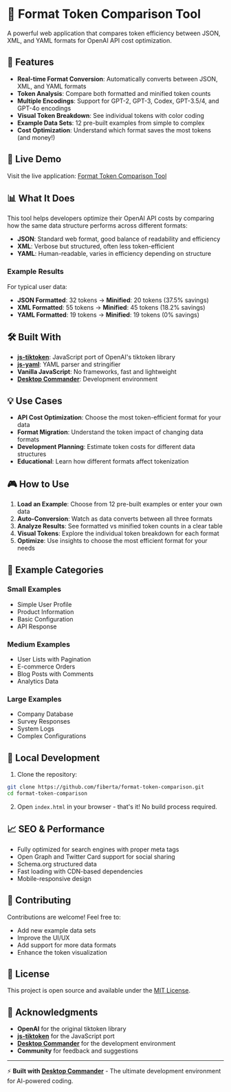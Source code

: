 # 🔢 Format Token Comparison Tool

A powerful web application that compares token efficiency between JSON, XML, and YAML formats for OpenAI API cost optimization.

## 🎯 Features

- **Real-time Format Conversion**: Automatically converts between JSON, XML, and YAML formats
- **Token Analysis**: Compare both formatted and minified token counts
- **Multiple Encodings**: Support for GPT-2, GPT-3, Codex, GPT-3.5/4, and GPT-4o encodings
- **Visual Token Breakdown**: See individual tokens with color coding
- **Example Data Sets**: 12 pre-built examples from simple to complex
- **Cost Optimization**: Understand which format saves the most tokens (and money!)

## 🚀 Live Demo

Visit the live application: [Format Token Comparison Tool](https://fiberta.github.io/format-token-comparison/)

## 📊 What It Does

This tool helps developers optimize their OpenAI API costs by comparing how the same data structure performs across different formats:

- **JSON**: Standard web format, good balance of readability and efficiency
- **XML**: Verbose but structured, often less token-efficient
- **YAML**: Human-readable, varies in efficiency depending on structure

### Example Results
For typical user data:
- **JSON Formatted**: 32 tokens → **Minified**: 20 tokens (37.5% savings)
- **XML Formatted**: 55 tokens → **Minified**: 45 tokens (18.2% savings)  
- **YAML Formatted**: 19 tokens → **Minified**: 19 tokens (0% savings)

## 🛠️ Built With

- **[js-tiktoken](https://github.com/dqbd/tiktoken)**: JavaScript port of OpenAI's tiktoken library
- **[js-yaml](https://github.com/nodeca/js-yaml)**: YAML parser and stringifier
- **Vanilla JavaScript**: No frameworks, fast and lightweight
- **[Desktop Commander](https://desktopcommander.app/)**: Development environment

## 💡 Use Cases

- **API Cost Optimization**: Choose the most token-efficient format for your data
- **Format Migration**: Understand the token impact of changing data formats
- **Development Planning**: Estimate token costs for different data structures
- **Educational**: Learn how different formats affect tokenization

## 🎮 How to Use

1. **Load an Example**: Choose from 12 pre-built examples or enter your own data
2. **Auto-Conversion**: Watch as data converts between all three formats
3. **Analyze Results**: See formatted vs minified token counts in a clear table
4. **Visual Tokens**: Explore the individual token breakdown for each format
5. **Optimize**: Use insights to choose the most efficient format for your needs

## 📁 Example Categories

### Small Examples
- Simple User Profile
- Product Information
- Basic Configuration
- API Response

### Medium Examples
- User Lists with Pagination
- E-commerce Orders
- Blog Posts with Comments
- Analytics Data

### Large Examples
- Company Database
- Survey Responses
- System Logs
- Complex Configurations

## 🔧 Local Development

1. Clone the repository:
```bash
git clone https://github.com/fiberta/format-token-comparison.git
cd format-token-comparison
```

2. Open `index.html` in your browser - that's it! No build process required.

## 📈 SEO & Performance

- Fully optimized for search engines with proper meta tags
- Open Graph and Twitter Card support for social sharing
- Schema.org structured data
- Fast loading with CDN-based dependencies
- Mobile-responsive design

## 🤝 Contributing

Contributions are welcome! Feel free to:
- Add new example data sets
- Improve the UI/UX
- Add support for more data formats
- Enhance the token visualization

## 📄 License

This project is open source and available under the [MIT License](LICENSE).

## 🙏 Acknowledgments

- **OpenAI** for the original tiktoken library
- **[js-tiktoken](https://github.com/dqbd/tiktoken)** for the JavaScript port
- **[Desktop Commander](https://desktopcommander.app/)** for the development environment
- **Community** for feedback and suggestions

---

⚡ **Built with [Desktop Commander](https://desktopcommander.app/)** - The ultimate development environment for AI-powered coding.
